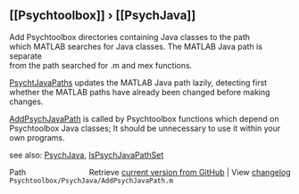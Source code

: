 ## [[Psychtoolbox]] &#8250; [[PsychJava]]

Add Psychtoolbox directories containing Java classes to the path  
which MATLAB searches for Java classes.  The MATLAB Java path is separate  
from the path searched for .m and mex functions.  
  
[PsychtJavaPaths](PsychtJavaPaths) updates the MATLAB Java path lazily, detecting first  
whether the MATLAB paths have already been changed before making changes.  
  
[AddPsychJavaPath](AddPsychJavaPath) is called by Psychtoolbox functions which depend on  
Psychtoolbox Java classes; It should be unnecessary to use it within your  
own programs.      
  
see also: [PsychJava](PsychJava), [IsPsychJavaPathSet](IsPsychJavaPathSet)  




<div class="code_header" style="text-align:right;">
  <span style="float:left;">Path&nbsp;&nbsp;</span> <span class="counter">Retrieve <a href=
  "https://raw.github.com/Psychtoolbox-3/Psychtoolbox-3/beta/Psychtoolbox/PsychJava/AddPsychJavaPath.m">current version from GitHub</a> | View <a href=
  "https://github.com/Psychtoolbox-3/Psychtoolbox-3/commits/beta/Psychtoolbox/PsychJava/AddPsychJavaPath.m">changelog</a></span>
</div>
<div class="code">
  <code>Psychtoolbox/PsychJava/AddPsychJavaPath.m</code>
</div>

